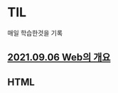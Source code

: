 # TIL
매일 학습한것을 기록
## [2021.09.06 Web의 개요](https://github.com/baek4070/TIL/blob/master/%EA%B5%AD%EB%B9%84%EC%A7%80%EC%9B%90%ED%95%99%EC%9B%90/2021.09.06/README.md)
## HTML
